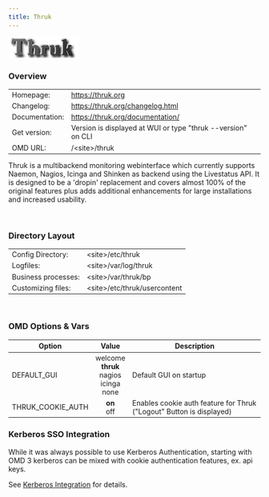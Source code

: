 ```yaml
---
title: Thruk
---
```

<style>
  thead th:empty {
    border: thin solid red !important;
    display: none;
  }
</style>
![](thruk.png)
### Overview

|||
|---|---|
|Homepage:|https://thruk.org|
|Changelog:|https://thruk.org/changelog.html|
|Documentation:|https://thruk.org/documentation/|
|Get version:|Version is displayed at WUI or type &quot;thruk --version&quot; on CLI|
|OMD URL:|/&lt;site&gt;/thruk|

Thruk is a multibackend monitoring webinterface which currently supports Naemon, Nagios, Icinga and Shinken as backend using the Livestatus API. It is designed to be a 'dropin' replacement and covers almost 100% of the original features plus adds additional enhancements for large installations and increased usability.

&#x205F;
### Directory Layout

|||
|---|---|
|Config Directory:|&lt;site&gt;/etc/thruk|
|Logfiles:|&lt;site&gt;/var/log/thruk|
|Business processes:|&lt;site&gt;/var/thruk/bp|
|Customizing files:|&lt;site&gt;/etc/thruk/usercontent|

&#x205F;
### OMD Options & Vars
| Option | Value | Description |
| ------ |:-----:| ----------- |
|  DEFAULT_GUI | welcome <br> **thruk** <br> nagios <br> icinga <br> none | Default GUI on startup |
|  THRUK_COOKIE_AUTH  |  **on** <br> off  | Enables cookie auth feature for Thruk ("Logout" Button is displayed) |


### Kerberos SSO Integration
While it was always possible to use Kerberos Authentication, starting with OMD 3 kerberos can be mixed
with cookie authentication features, ex. api keys.

See [Kerberos Integration](../../howtos/kerberos/) for details.